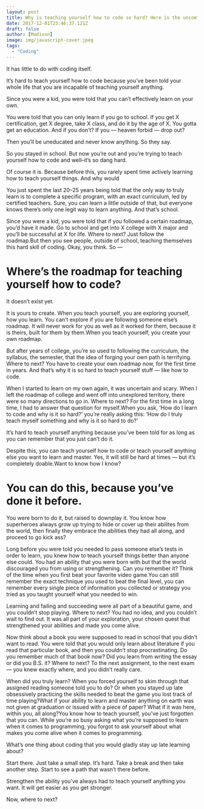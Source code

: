 ```yaml
---
layout: post
title: Why is teaching yourself how to code so hard? Here is the uncomfortable truth
date: 2017-12-01T23:46:37.121Z
draft: false
author: [Madison]
image: img/javascript-cover.jpeg
tags:
  - "Coding"
---
```


It has little to do with coding itself.

It’s hard to teach yourself how to code because you’ve been told your whole life that you are incapable of teaching yourself anything.

Since you were a kid, you were told that you can’t effectively learn on your own.

You were told that you can only learn if you go to school. If you get X certification, get X degree, take X class, and do it by the age of X. You gotta get an education. And if you don’t? If you — heaven forbid — drop out?

Then you’ll be uneducated and never know anything. So they say.

So you stayed in school. But now you’re out and you’re trying to teach yourself how to code and well–it’s so dang hard.

Of course it is. Because before this, you rarely spent time actively learning how to teach yourself things. And why would 

You just spent the last 20–25 years being told that the only way to truly learn is to complete a specific program, with an exact curriculum, led by certified teachers. Sure, you can learn a little outside of that, but everyone knows there’s only one legit way to learn anything. And that’s school.

Since you were a kid, you were told that if you followed a certain roadmap, you’d have it made. Go to school and get into X college with X major and you’ll be successful at X for life. Where to next? Just follow the roadmap.But then you see people, outside of school, teaching themselves this hard skill of coding. Okay, you think. So —

# Where’s the roadmap for teaching yourself how to code?

It doesn’t exist yet. 

It is yours to create. When you teach yourself, you are exploring yourself, how you learn. You can’t explore if you are following someone else’s roadmap. It will never work for you as well as it worked for them, because it is theirs, built for them by them.When you teach yourself, you create your own roadmap.

But after years of college, you’re so used to following the curriculum, the syllabus, the semester, that the idea of forging your own path is terrifying. Where to next? You have to create your own roadmap now, for the first time in years. And that’s why it is so hard to teach yourself stuff — like how to code.

When I started to learn on my own again, it was uncertain and scary. When I left the roadmap of college and went off into unexplored territory, there were so many directions to go in. Where to next? For the first time in a long time, I had to answer that question for myself.When you ask, ‘How do I learn to code and why is it so hard?’ you’re really asking this: ‘How do I truly teach myself something and why is it so hard to do?’

It’s hard to teach yourself anything because you’ve been told for as long as you can remember that you just can’t do it.

Despite this, you can teach yourself how to code or teach yourself anything else you want to learn and master. Yes, it will still be hard at times — but it’s completely doable.Want to know how I know?

# You can do this, because you’ve done it before.

You were born to do it, but raised to downplay it. You know how superheroes always grow up trying to hide or cover up their abilites from the world, then finally they embrace the abilities they had all along, and proceed to go kick ass?

Long before you were told you needed to pass someone else’s tests in order to learn, you knew how to teach yourself things better than anyone else could. You had an ability that you were born with but that the world discouraged you from using or strengthening. Can you remember it? Think of the time when you first beat your favorite video game.You can still remember the exact technique you used to beat the final level, you can remember every single piece of information you collected or strategy you tried as you taught yourself what you needed to win.

Learning and failing and succeeding were all part of a beautiful game, and you couldn’t stop playing. Where to next? You had no idea, and you couldn’t wait to find out. It was all part of your exploration, your chosen quest that strengthened your abilities and made you come alive.

Now think about a book you were supposed to read in school that you didn’t want to read. You were told that you would only learn about literature if you read that particular book, and then you couldn’t stop procrastinating. Do you remember much of that book now? Did you learn from writing the essay or did you B.S. it? Where to next? To the next assignment, to the next exam— you knew exactly where, and you didn’t really care.

When did you truly learn? When you forced yourself to skim through that assigned reading someone told you to do? Or when you stayed up late obsessively practicing the skills needed to beat the game you lost track of time playing?What if your ability to learn and master anything on earth was not given at graduation or issued with a piece of paper? What if it was here, within you, all along?You know how to teach yourself, you’ve just forgotten that you can. While you’re so busy asking what you’re supposed to learn when it comes to programming, you forgot to ask yourself about what makes you come alive when it comes to programming.

What’s one thing about coding that you would gladly stay up late learning about?

Start there. Just take a small step. It’s hard. Take a break and then take another step. Start to see a path that wasn’t there before. 

Strengthen the ability you’ve always had to teach yourself anything you want. It will get easier as you get stronger.

Now, where to next?
